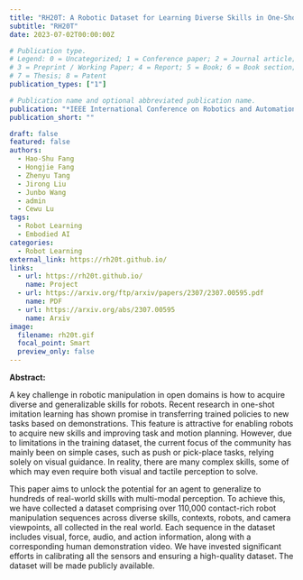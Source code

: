 ```yaml
---
title: "RH20T: A Robotic Dataset for Learning Diverse Skills in One-Shot"
subtitle: "RH20T"
date: 2023-07-02T00:00:00Z

# Publication type.
# Legend: 0 = Uncategorized; 1 = Conference paper; 2 = Journal article;
# 3 = Preprint / Working Paper; 4 = Report; 5 = Book; 6 = Book section;
# 7 = Thesis; 8 = Patent
publication_types: ["1"]

# Publication name and optional abbreviated publication name.
publication: "*IEEE International Conference on Robotics and Automation (ICRA), 2024*"
publication_short: ""

draft: false
featured: false
authors:
  - Hao-Shu Fang
  - Hongjie Fang
  - Zhenyu Tang
  - Jirong Liu
  - Junbo Wang
  - admin
  - Cewu Lu
tags:
  - Robot Learning
  - Embodied AI
categories:
  - Robot Learning
external_link: https://rh20t.github.io/
links:
  - url: https://rh20t.github.io/
    name: Project
  - url: https://arxiv.org/ftp/arxiv/papers/2307/2307.00595.pdf
    name: PDF
  - url: https://arxiv.org/abs/2307.00595
    name: Arxiv
image:
  filename: rh20t.gif
  focal_point: Smart
  preview_only: false
---
```


**Abstract:**

A key challenge in robotic manipulation in open domains is how to acquire diverse and generalizable skills for robots. Recent research in one-shot imitation learning has shown promise in transferring trained policies to new tasks based on demonstrations. This feature is attractive for enabling robots to acquire new skills and improving task and motion planning. However, due to limitations in the training dataset, the current focus of the community has mainly been on simple cases, such as push or pick-place tasks, relying solely on visual guidance. In reality, there are many complex skills, some of which may even require both visual and tactile perception to solve.

This paper aims to unlock the potential for an agent to generalize to hundreds of real-world skills with multi-modal perception. To achieve this, we have collected a dataset comprising over 110,000 contact-rich robot manipulation sequences across diverse skills, contexts, robots, and camera viewpoints, all collected in the real world. Each sequence in the dataset includes visual, force, audio, and action information, along with a corresponding human demonstration video. We have invested significant efforts in calibrating all the sensors and ensuring a high-quality dataset. The dataset will be made publicly available.